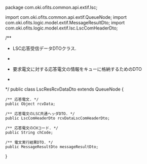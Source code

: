 
package com.oki.ofits.common.api.extif.lsc;

import com.oki.ofits.common.api.extif.QueueNode;
import com.oki.ofits.logic.model.extif.MessageResultDto;
import com.oki.ofits.logic.model.extif.lsc.LscComHeaderDto;

/**
 * LSC応答受信データDTOクラス.
 * <p>
 * 要求電文に対する応答電文の情報をキューに格納するためのDTO
 * </p>
 */
public class LscResRcvDataDto extends QueueNode {

    /** 応答電文. */
    public Object rcvData;

    /** 応答電文のLSC共通ヘッダDTO. */
    public LscComHeaderDto rcvDataLscComHeaderDto;

    /** 応答電文のCHコード. */
    public String chCode;

    /** 電文実行結果DTO. */
    public MessageResultDto messageResultDto;

}
